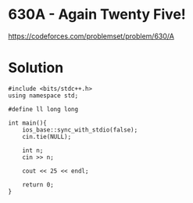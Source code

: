 # 630A - Again Twenty Five!

https://codeforces.com/problemset/problem/630/A

# Solution

```
#include <bits/stdc++.h>
using namespace std;

#define ll long long

int main(){
    ios_base::sync_with_stdio(false);
    cin.tie(NULL);

    int n;
    cin >> n;

    cout << 25 << endl;

    return 0;
}
```